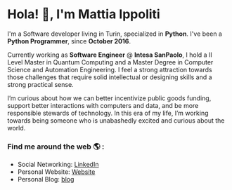 # Hola! 👋, I'm Mattia Ippoliti

I'm a Software developer living in Turin, specialized in **Python**. I've been a **Python Programmer**, since **October 2016**. 

Currently working as **Software Engineer** @ **Intesa SanPaolo**, I hold a II Level Master in Quantum Computing and a Master Degree in Computer Science and Automation Engineering. I feel a strong attraction towards those challenges that require solid intellectual or designing skills and a strong practical sense.

I’m curious about how we can better incentivize public goods funding, support better interactions with computers and data, and be more responsible stewards of technology. In this era of my life, I’m working towards being someone who is unabashedly excited and curious about the world.

### Find me around the web 🌎 :
- Social Networking: [LinkedIn](https://www.linkedin.com/in/MattiaIppoliti/)
- Personal Website: [Website](https://mattiaippoliti.github.io/MattiaIppoliti/)
- Personal Blog: [blog](https://mattiaippoliti.github.io/article/)
